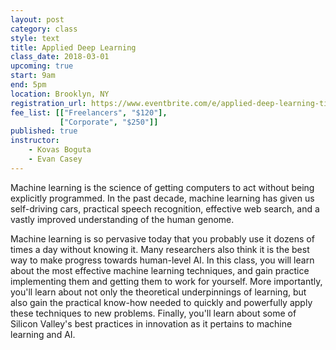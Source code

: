 ```yaml
---
layout: post
category: class
style: text
title: Applied Deep Learning
class_date: 2018-03-01
upcoming: true
start: 9am
end: 5pm
location: Brooklyn, NY
registration_url: https://www.eventbrite.com/e/applied-deep-learning-tickets-42720051825
fee_list: [["Freelancers", "$120"],
           ["Corporate", "$250"]]
published: true
instructor:
    - Kovas Boguta
    - Evan Casey
---
```


Machine learning is the science of getting computers to act without being explicitly programmed. In the past decade, machine learning has given us self-driving cars, practical speech recognition, effective web search, and a vastly improved understanding of the human genome.

Machine learning is so pervasive today that you probably use it dozens of times a day without knowing it. Many researchers also think it is the best way to make progress towards human-level AI. In this class, you will learn about the most effective machine learning techniques, and gain practice implementing them and getting them to work for yourself. More importantly, you'll learn about not only the theoretical underpinnings of learning, but also gain the practical know-how needed to quickly and powerfully apply these techniques to new problems. Finally, you'll learn about some of Silicon Valley's best practices in innovation as it pertains to machine learning and AI.

<!-- AI Atelier is a new workshop series for practicing software engineers with a focus on deep learning techniques. We believe that new machine learning methods will become an essential skill for the software engineer and this series is designed to give both practical foundations and hands on engineering experience. We deeply believe that computational thinking is a fundamentally creative endeavor and the series emphasizes intuition and innovation as much a technical capability. As the workshop series name implies our classes are crafted to give you a framework for building creative solutions to challenging problems. We have years of education experience from New York University, Parsons (The New School), Stanford University, (Columbia University) as well as years of training experience through Cognitect, and Kitchen Table Coders. This training initiative is advised by engineers currently working at Google Creative Labs, Twitter, and Cognitect. -->

